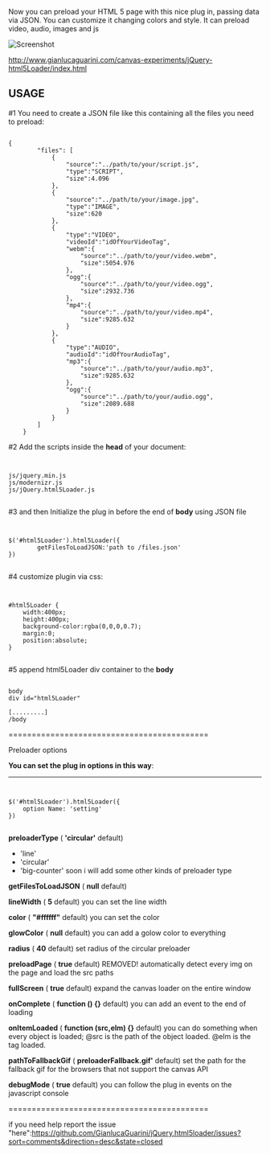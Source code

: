 Now you can preload your HTML 5 page with this nice plug in, passing data via JSON. You can customize it changing colors and style. It can preload video, audio, images and js

![Screenshot](http://www.gianlucaguarini.com/css/img/Gianluca-Guarini-blackLogo.png)

http://www.gianlucaguarini.com/canvas-experiments/jQuery-html5Loader/index.html

USAGE
----------

#1 You need to create a JSON file like this containing all the files you need to preload:

<pre><code>
{
		"files": [
			{
				"source":"../path/to/your/script.js",
				"type":"SCRIPT",
				"size":4.096
			},
			{
				"source":"../path/to/your/image.jpg",
				"type":"IMAGE",
				"size":620
			},
			{
				"type":"VIDEO",
				"videoId":"idOfYourVideoTag",
				"webm":{
					"source":"../path/to/your/video.webm",
					"size":5054.976
				},
				"ogg":{
					"source":"../path/to/your/video.ogg",
					"size":2932.736
				},
				"mp4":{
					"source":"../path/to/your/video.mp4",
					"size":9285.632
				}
			},
			{
				"type":"AUDIO",
				"audioId":"idOfYourAudioTag",
				"mp3":{
					"source":"../path/to/your/audio.mp3",
					"size":9285.632
				},
				"ogg":{
					"source":"../path/to/your/audio.ogg",
					"size":2089.688
				}
			}
		]
	}
</code></pre>

#2 Add the scripts inside the __head__ of your document:


<pre><code>

js/jquery.min.js
js/modernizr.js
js/jQuery.html5Loader.js

</code></pre>

#3 and then Initialize the plug in before the end of __body__ using JSON file 

<pre><code>

$('#html5Loader').html5Loader({
		getFilesToLoadJSON:'path to /files.json'
})	

</code></pre>

#4 customize plugin via css:

<pre><code>

#html5Loader {
	width:400px;
	height:400px;
	background-color:rgba(0,0,0,0.7);
	margin:0;
	position:absolute;
}

</code></pre>

#5 append html5Loader div container to the __body__

<pre><code>
body
div id="html5Loader" 

[.........]
/body
</code></pre>

===========================================

Preloader options

**You can set the plug in options in this way**:

----------
<pre><code>

$('#html5Loader').html5Loader({
	option Name: 'setting'
})	

</code></pre>

**preloaderType** ( __'circular'__ default)

* 'line'
* 'circular'
* 'big-counter'
soon i will add some other kinds of preloader type

**getFilesToLoadJSON** ( __null__ default)

**lineWidth** ( __5__ default)
you can set the line width

**color** ( __"#ffffff"__ default)
you can set the color

**glowColor** ( __null__ default)
you can add a golow color to everything

**radius** ( __40__ default)
set radius of the circular preloader

**preloadPage** ( __true__ default) REMOVED!
automatically detect every img on the page and load the src paths 

**fullScreen** ( __true__ default)
expand the canvas loader on the entire window

**onComplete** ( __function () {}__ default)
you can add an event to the end of loading

**onItemLoaded** ( __function (src,elm) {}__ default)
you can do something when every object is loaded;
@src is the path of the object loaded.
@elm is the tag loaded.
 
**pathToFallbackGif** ( __preloaderFallback.gif'__ default)
set the path for the fallback gif for the browsers that not support the canvas API
                
**debugMode** ( __true__ default)
you can follow the plug in events on the javascript console
				

===========================================

if you need help report the issue "here":https://github.com/GianlucaGuarini/jQuery.html5loader/issues?sort=comments&direction=desc&state=closed
